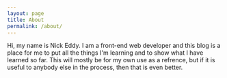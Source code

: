```yaml
---
layout: page
title: About
permalink: /about/
---
```


Hi, my name is Nick Eddy. I am a front-end web developer and this blog is a place for me to put all the things I'm learning and to show what I have learned so far. This will mostly be for my own use as a refrence, but if it is useful to anybody else in the process, then that is even better.
